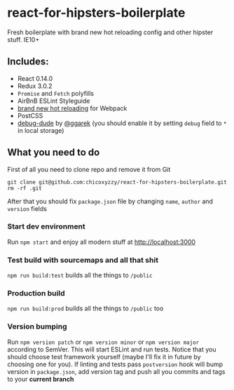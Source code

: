 # react-for-hipsters-boilerplate
Fresh boilerplate with brand new hot reloading config and other hipster stuff. IE10+

## Includes:
- React 0.14.0
- Redux 3.0.2
- `Promise` and `Fetch` polyfills
- AirBnB ESLint Styleguide
- [brand new hot reloading](https://github.com/gaearon/react-transform-boilerplate) for Webpack
- PostCSS
- [debug-dude](https://github.com/ggarek/debug-dude) by [@ggarek](https://github.com/ggarek) (you should enable it by setting `debug` field to `*` in local storage)

## What you need to do
First of all you need to clone repo and remove it from Git
```
git clone git@github.com:chicoxyzzy/react-for-hipsters-boilerplate.git
rm -rf .git
```
After that you should fix `package.json` file by changing `name`, `author` and `version` fields

### Start dev environment
Run `npm start` and enjoy all modern stuff at [http://localhost:3000](http://localhost:3000)

### Test build with sourcemaps and all that shit
`npm run build:test` builds all the things to `/public`

### Production build
`npm run build:prod` builds all the things to `/public` too

### Version bumping
Run `npm version patch` or `npm version minor` or `npm version major` according to SemVer.
This will start ESLint and run tests. Notice that you should choose test framework yourself (maybe I'll fix it in future by choosing one for you). If linting and tests pass `postversion` hook will bump version in `package.json`, add version tag and push all you commits and tags to your **current branch**
